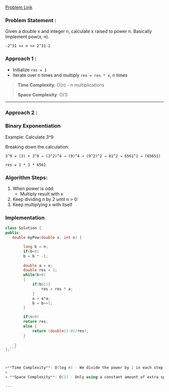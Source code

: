 
[Problem Link](https://leetcode.com/problems/powx-n/description/)

### Problem Statement : 
Given a double x and integer n, calculate x raised to power n. Basically Implement pow(x, n).

`-2^31 <= n <= 2^31-1`

### Approach 1 :

- Initialize `res = 1`
- Iterate over n times and multiply `res = res * x`, n times

> **Time Complexity**: O(n) - n multiplications
> 
> **Space Complexity**: O(1)

---


### Approach 2 :

### Binary Exponentiation

Example: Calculate 3^9


Breaking down the calculation:

```
3^9 = (3) × 3^8 → (3^2)^4 → (9)^4 → (9^2)^2 → 81^2 → 6561^1 → (65651)
```

```
res = 1 * 3 * 6561
```
### Algorithm Steps:

1. When power is odd:
    - Multiply result with x
2. Keep dividing n by 2 until n > 0:
3. Keep multiplying x with itself

### Implementation

```cpp
class Solution {
public:
   double myPow(double x, int n) {

        long b = n;
        if(b<0)
        b = b * -1;
        
        double a = x;
        double res = 1;
        while(b>0)
        {
            if(b&1){
                res = res * a;
            }
            a = a*a;
            b = b>>1;
        }

        if(n>0)
        return res;
        else {
            return (double(1.0)/res);
        }
        
    }
};```



>**Time Complexity**: O(log n) - We divide the power by 2 in each step
>
> **Space Complexity**: O(1) - Only using a constant amount of extra space

---
